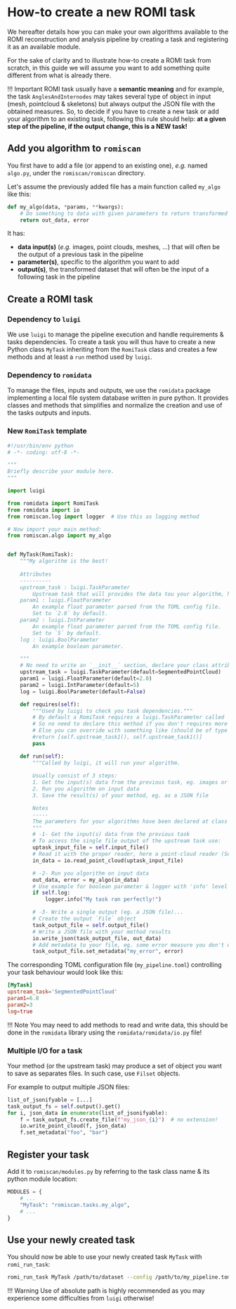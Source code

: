 How-to create a new ROMI task
=============================

We hereafter details how you can make your own algorithms available to the ROMI reconstruction and analysis pipeline by creating a task and registering it as an available module.

For the sake of clarity and to illustrate how-to create a ROMI task from scratch, in this guide we will assume you want to add something quite different from what is already there.

!!! Important
    ROMI task usually have a **semantic meaning** and for example, the task `AnglesAndInternodes` may takes several type of object in input (mesh, pointcloud & skeletons) but always output the JSON file with the obtained measures.
    So, to decide if you have to create a new task or add your algorithm to an existing task, following this rule should help: **at a given step of the pipeline, if the output change, this is a NEW task!**


## Add you algorithm to `romiscan`
You first have to add a file (or append to an existing one), *e.g.* named `algo.py`, under the `romiscan/romiscan` directory.

Let's assume the previously added file has a main function called `my_algo` like this:

```python
def my_algo(data, *params, **kwargs):
    # Do something to data with given parameters to return transformed data `out_data`
    return out_data, error
```

It has:

 - **data input(s)** (*e.g.* images, point clouds, meshes, ...) that will often be the output of a previous task in the pipeline
 - **parameter(s)**, specific to the algorithm you want to add
 - **output(s)**, the transformed dataset that will often be the input of a following task in the pipeline


## Create a ROMI task

### Dependency to `luigi`
We use `luigi` to manage the pipeline execution and handle requirements & tasks dependencies. 
To create a task you will thus have to create a new Python class `MyTask` inheriting from the `RomiTask` class and creates a few methods and at least a `run` method used by `luigi`.

### Dependency to `romidata`
To manage the files, inputs and outputs, we use the `romidata` package implementing a local file system database written in pure python.
It provides classes and methods that simplifies and normalize the creation and use of the tasks outputs and inputs.  


### New `RomiTask` template

```python
#!/usr/bin/env python
# -*- coding: utf-8 -*-

"""
Briefly describe your module here.
"""

import luigi

from romidata import RomiTask
from romidata import io
from romiscan.log import logger  # Use this as logging method

# Now import your main method:
from romiscan.algo import my_algo


def MyTask(RomiTask):
    """My algorithm is the best!
    
    Attributes
    ----------
    upstream_task : luigi.TaskParameter
        Upstream task that will provides the data tou your algorithm, here `SegmentedPointCloud`.
    param1 : luigi.FloatParameter
        An example float parameter parsed from the TOML config file.
        Set to `2.0` by default.
    param2 : luigi.IntParameter
        An example float parameter parsed from the TOML config file.
        Set to `5` by default.
    log : luigi.BoolParameter
        An example boolean parameter.

    """
    # No need to write an `__init__` section, declare your class attributes as task parameters:
    upstream_task = luigi.TaskParameter(default=SegmentedPointCloud)
    param1 = luigi.FloatParameter(default=2.0)
    param2 = luigi.IntParameter(default=5)
    log = luigi.BoolParameter(default=False)

    def requires(self):
        """Used by luigi to check you task dependencies."""
        # By default a RomiTask requires a luigi.TaskParameter called `upstream_task`.
        # So no need to declare this method if you don't requires more than one upstream task!
        # Else you can override with something like (should be of type `luigi.TaskParameter`!):
        #return [self.upstream_task1(), self.upstream_task1()]
        pass

    def run(self):
        """Called by luigi, it will run your algorithm.
        
        Usually consist of 3 steps:
        1. Get the input(s) data from the previous task, eg. images or point clouds
        2. Run you algorithm on input data
        3. Save the result(s) of your method, eg. as a JSON file

        Notes
        -----
        The parameters for your algorithms have been declared at class instantiation!
        """
        # -1- Get the input(s) data from the previous task
        # To access the single file output of the upstream task use:
        uptask_input_file = self.input_file()
        # Read it with the proper reader, here a point-cloud reader (SegmentedPointCloud):
        in_data = io.read_point_cloud(uptask_input_file)

        # -2- Run you algorithm on input data
        out_data, error = my_algo(in_data)
        # Use example for boolean parameter & logger with 'info' level
        if self.log:
            logger.info("My task ran perfectly!")

        # -3- Write a single output (eg. a JSON file)...
        # Create the output `File` object
        task_output_file = self.output_file()
        # Write a JSON file with your method results
        io.write_json(task_output_file, out_data)
        # Add metadata to your file, eg. some error measure you don't want to include in the main output file:
        task_output_file.set_metadata("my_error", error)
```

The corresponding TOML configuration file (`my_pipeline.toml`) controlling your task behaviour would look like this:
```toml
[MyTask]
upstream_task='SegmentedPointCloud'
param1=6.0
param2=3
log=true
```

!!! Note
    You may need to add methods to read and write data, this should be done in the `romidata` library using the `romidata/romidata/io.py` file!


### Multiple I/O for a task
Your method (or the upstream task) may produce a set of object you want to save as separates files.
In such case, use `Filset` objects.

For example to output multiple JSON files:
```python
list_of_jsonifyable = [...]
task_output_fs = self.output().get()
for i, json_data in enumerate(list_of_jsonifyable):
    f = task_output_fs.create_file(f"my_json_{i}")  # no extension!
    io.write_point_cloud(f, json_data)
    f.set_metadata("foo", "bar")
```


## Register your task
Add it to `romiscan/modules.py` by referring to the task class name & its python module location:
```python
MODULES = {
    # ...
    "MyTask": "romiscan.tasks.my_algo",
    # ...
}
```


## Use your newly created task
You should now be able to use your newly created task `MyTask` with `romi_run_task`:
```bash
romi_run_task MyTask /path/to/dataset --config /path/to/my_pipeline.toml
```

!!! Warning
    Use of absolute path is highly recommended as you may experience some difficulties from `luigi` otherwise!
